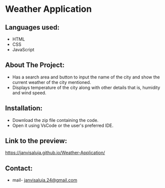 # Weather Application

## Languages used:
- HTML
- CSS
- JavaScript
  
## About The Project:
- Has a search area and button to input the name of the city and show the current weather of the city mentioned.
- Displays temperature of the city along with other details that is, humidity and wind speed.

## Installation:
- Download the zip file containing the code.
- Open it using VsCode or the user's preferred IDE.

## Link to the preview:
https://janvisaluja.github.io/Weather-Application/

## Contact:
- mail- janvisaluja.24@gmail.com